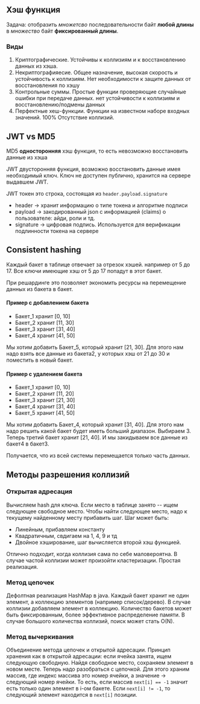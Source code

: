 ## Хэш функция
Задача: отобразить _множетсво_ последовательности байт **любой длины** в _множество_ байт **фиксированный длины**.
### Виды
1) Криптографические. Устойчивы к коллизиям и к восстановлению данных из хэша.
2) Некриптографияесие. Общее назначение, высокая скорость и устойчивость к коллизиям. Нет необходимости к защите данных от восстановления по хэшу
3) Контрольные суммы. Простые функции проверяющие случайные ошибки при передаче данных. нет устойчивости к коллизиям и восстановлению/подмены данных
4) Перфектные хеш-функции. Функции на известном наборе входных значений. 100% Отсутствие коллизий.


## JWT vs MD5
MD5 **односторонняя** хэш функция, то есть невозможно восстановить данные из хэша

JWT двусторонняя функция, возможно восстановить данные имея необходимый ключ. Ключ не доступен публично, хранится на сервере выдавшем JWT.

JWT токен это строка, состоящая из `header.payload.signature`
- header -> хранит информацию о типе токена и алгоритме подписи
- payload -> закодированный json с информацией (claims) о пользователе: айди, роли и тд.
- signature -> цифровая подпись. Используется для верификации подлинности токена на сервере


## Consistent hashing
Каждый бакет в таблице отвечает за отрезок хэшей. например от 5 до 17. Все ключи имеющие хэш от 5 до 17 попадут в этот бакет.

При решардинге это позволяет экономить ресурсы на перемещение данных из бакета в бакет.

#### Пример с добавлением бакета
- Бакет_1 хранит [0, 10]
- Бакет_2 хранит [11, 30]
- Бакет_3 хранит [31, 40]
- Бакет_4 хранит [41, 50]

Мы хотим добавить Бакет_5, который хранит [21, 30]. 
Для этого нам надо взять все данные из бакета2, у которых хэш от 21 до 30 и поместить в новый бакет.

#### Пример с удалением бакета
- Бакет_1 хранит [0, 10]
- Бакет_2 хранит [11, 20]
- Бакет_3 хранит [21, 30]
- Бакет_4 хранит [31, 40]
- Бакет_5 хранит [41, 50]

Мы хотим добавить Бакет_4, который хранит [31, 40]. 
Для этого нам надо решить какой бакет будет иметь больший диапазон.
Выбираем 3. Теперь третий бакет хранит [21, 40]. И мы закидываем все данные из бакет4 в бакет3.

Получается, что из всей системы перемещается только часть данных.

## Методы разрешения коллизий
### Открытая адресация
Вычисляем hash для ключа. Если место в таблице занято -- ищем следующее свободное место.
Чтобы найти следующее место, надо к текущему найденному месту прибавить шаг. Шаг может быть:
- Линейным, прибавляем константу
- Квадратичным, свдигаем на 1, 4, 9 и тд
- Двойное хэширование, шаг вычисляется второй хэш функцией.

Отлично подходит, когда коллизия сама по себе маловероятна. В случае частой коллизии
может произойти кластеризации. Простая реализация.
### Метод цепочек
Дефолтная реализация HashMap в java. Каждый бакет хранит не один элемент, а коллекцию
элементов (например список/дерево). В случае коллизии добавляем элемент в коллекцию.
Количество бакетов может быть фиксированным, более эффективное распределение памяти.
В случае большого количества коллизий, поиск может стать O(N).
### Метод вычеркивания
Объединение метода цепочек и открытой адресации. Принцип хранения как в открытой адресации:
если ячейка занята, ищем следующую свободную. Найдя свободное место, сохраняем элемент в новом месте.
Теперь надо разобраться с цепочкой. Для этого храним массив, где индекс массива это номер ячейки, а значение -> следующий номер ячейки.
То есть, если массив `next[i] == -1` значит есть только один элемент в i-ом бакете.
Если `next[i] != -1`, то следующий элемент находится в `next[i]` позиции. 

